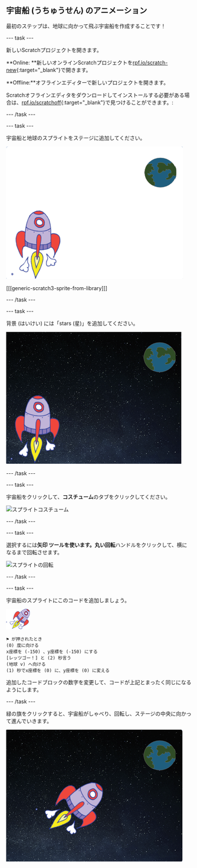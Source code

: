 ## 宇宙船 (うちゅうせん) のアニメーション

最初のステップは、地球に向かって飛ぶ宇宙船を作成することです！

\--- task \---

新しいScratchプロジェクトを開きます。

**Online: **新しいオンラインScratchプロジェクトを[rpf.io/scratch-new](http://rpf.io/scratchon){:target="_blank"}で開きます。

**Offline:**オフラインエディターで新しいプロジェクトを開きます。

Scratchオフラインエディタをダウンロードしてインストールする必要がある場合は、[rpf.io/scratchoff](http://rpf.io/scratchoff){:target="_blank"}で見つけることができます。:

\--- /task \---

\--- task \---

宇宙船と地球のスプライトをステージに追加してください。

![宇宙船と地球のスプライト](images/space-sprites.png)

[[[generic-scratch3-sprite-from-library]]]

\--- /task \---

\--- task \---

背景 (はいけい) には「stars (星)」を追加してください。

![宇宙の背景](images/space-backdrop.png)

\--- /task \---

\--- task \---

宇宙船をクリックして、**コスチューム**のタブをクリックしてください。

![スプライトコスチューム](images/space-costume.png)

\--- /task \---

\--- task \---

選択するには**矢印 **ツールを使います。丸い**回転**ハンドルをクリックして、横になるまで回転させます。

![スプライトの回転](images/space-rotate.png)

\--- /task \---

\--- task \---

宇宙船のスプライトにこのコードを追加しましょう。

![宇宙船のスプライト](images/sprite-spaceship.png)

```blocks3
⚑ が押されたとき
(0) 度に向ける
x座標を (-150) 、y座標を (-150) にする
[レッツゴー！] と (2) 秒言う
(地球 v) へ向ける
(1) 秒でx座標を (0) に、y座標を (0) に変える
```

追加したコードブロックの数字を変更して、コードが上記とまったく同じになるようにします。

\--- /task \---

緑の旗をクリックすると、宇宙船がしゃべり、回転し、ステージの中央に向かって進んでいきます。

![宇宙船アニメーションのテスト](images/space-animate-stage.png)